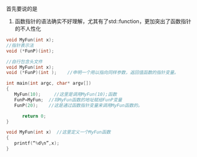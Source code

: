首先要说的是
1. 函数指针的语法确实不好理解，尤其有了std::function，更加突出了函数指针的不人性化

```c
void MyFun(int x);
//指针表示法
void (*FunP)(int);
```

```c
//自行包含头文件
void MyFun(int x);    
void (*FunP)(int );    //申明一个用以指向同样参数，返回值函数的指针变量。

int main(int argc, char* argv[])
{
   MyFun(10);     //这里是调用MyFun(10);函数
   FunP=MyFun;  //将MyFun函数的地址赋给FunP变量
   FunP(20);    //这是通过函数指针变量来调用MyFun函数的。

      return 0;
}

void MyFun(int x)  //这里定义一个MyFun函数
{
   printf(“%d\n”,x);
}
```
